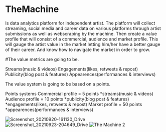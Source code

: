 # TheMachine 

Is data analytics platform for independent artist.
The platform will collect streaming, social media and career data on various platforms through artist submissions as well as webscraping by the machine.
Then create a value profile that will consist of a commercial, audience and market profile.
This will gauge the artist value in the market letting him/her have a better gauge of their career.
And know how to navigate the market in order to grow.

#The value metrics are going to be.

  Streams(music & videos)
  Engagements(likes, retweets & repost)
  Publicity(blog post & features)
  Appearences(performances & interviews)

The value system is going to be based on a points.

Points systems
  Commercial profile = 5 points
    *streams(music & videos)
  Audience profile = 10 points
    *publicity(blog post & features)
    *engagements(likes, retweets & repost)
  Market profile = 50 points
    *appearences(performances & interviews)

![Screenshot_20210920-161130_Drive](https://user-images.githubusercontent.com/89546513/135060883-f003c6f1-bcc0-4fb9-bb48-1113249cc5ed.jpg)
![Screenshot_20210923-204649_Drive](https://user-images.githubusercontent.com/89546513/135060905-e35f9192-79a6-46ee-9bbe-0f1593b96cd0.jpg)
![The Machine 2](https://user-images.githubusercontent.com/89546513/135060955-c663f750-0071-4036-a182-d7d499037786.png)
